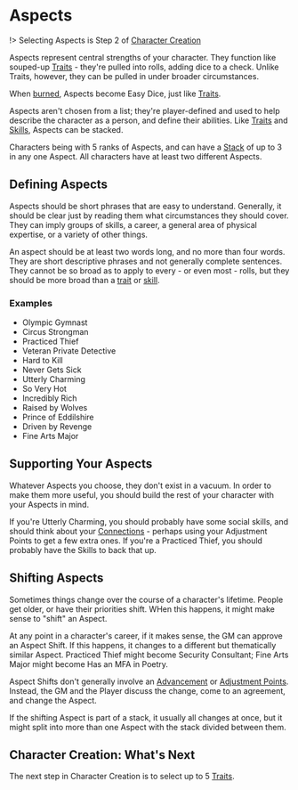# Aspects

!> Selecting Aspects is Step 2 of [Character Creation](CCSummary.md)

Aspects represent central strengths of your character. They function like souped-up [Traits](Traits.md) - they're pulled into rolls, adding dice to a check. Unlike Traits, however, they can be pulled in under broader circumstances.

When [burned](Burn.md), Aspects become Easy Dice, just like [Traits](Traits.md).

Aspects aren't chosen from a list; they're player-defined and used to help describe the character as a person, and define their abilities. Like [Traits](Traits.md) and [Skills](Skills.md), Aspects can be stacked.

Characters being with 5 ranks of Aspects, and can have a [Stack](Stack.md) of up to 3 in any one Aspect. All characters have at least two different Aspects.

## Defining Aspects

Aspects should be short phrases that are easy to understand. Generally, it should be clear just by reading them what circumstances they should cover. They can imply groups of skills, a career, a general area of physical expertise, or a variety of other things.

An aspect should be at least two words long, and no more than four words. They are short descriptive phrases and not generally complete sentences. They cannot be so broad as to apply to every - or even most - rolls, but they should be more broad than a [trait](Traits.md) or [skill](Skills.md).

### Examples

- Olympic Gymnast
- Circus Strongman
- Practiced Thief
- Veteran Private Detective
- Hard to Kill
- Never Gets Sick
- Utterly Charming
- So Very Hot
- Incredibly Rich
- Raised by Wolves
- Prince of Eddilshire
- Driven by Revenge
- Fine Arts Major

## Supporting Your Aspects

Whatever Aspects you choose, they don't exist in a vacuum. In order to make them more useful, you should build the rest of your character with your Aspects in mind.

If you're Utterly Charming, you should probably have some social skills, and should think about your [Connections](Connections.md) - perhaps using your Adjustment Points to get a few extra ones. If you're a Practiced Thief, you should probably have the Skills to back that up.

## Shifting Aspects

Sometimes things change over the course of a character's lifetime. People get older, or have their priorities shift. WHen this happens, it might make sense to "shift" an Aspect.

At any point in a character's career, if it makes sense, the GM can approve an Aspect Shift. If this happens, it changes to a different but thematically similar Aspect. Practiced Thief might become Security Consultant; Fine Arts Major might become Has an MFA in Poetry.

Aspect Shifts don't generally involve an [Advancement](Advancement.md) or [Adjustment Points](AdjustmentPoints.md). Instead, the GM and the Player discuss the change, come to an agreement, and change the Aspect.

If the shifting Aspect is part of a stack, it usually all changes at once, but it might split into more than one Aspect with the stack divided between them.

## Character Creation: What's Next

The next step in Character Creation is to select up to 5 [Traits](Traits.md).
